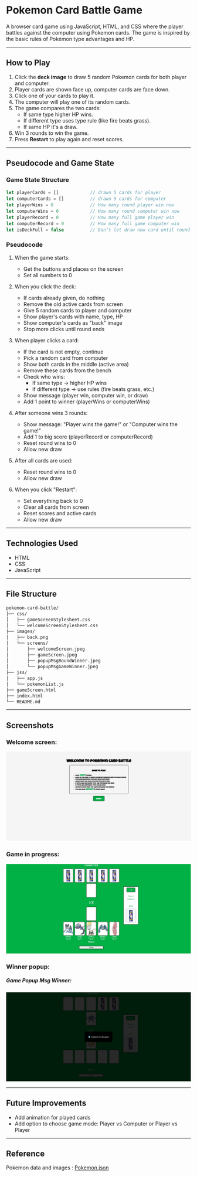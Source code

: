 # Pokemon Card Battle Game

A browser card game using JavaScript, HTML, and CSS where the player battles against the computer using Pokemon cards.
The game is inspired by the basic rules of Pokémon type advantages and HP.

-----------------------------------------------------------------------------------------

## How to Play

1. Click the **deck image** to draw 5 random Pokemon cards for both player and computer.
2. Player cards are shown face up, computer cards are face down.
3. Click one of your cards to play it.
4. The computer will play one of its random cards.
5. The game compares the two cards:
    - If same type higher HP wins.
    - If different type uses type rule (like fire beats grass).
    - If same HP it's a draw.
6. Win 3 rounds to win the game.
7. Press **Restart** to play again and reset scores.

-----------------------------------------------------------------------------------------

## Pseudocode and Game State

### Game State Structure

```js
let playerCards = []            // drawn 5 cards for player
let computerCards = []          // drawn 5 cards for computer
let playerWins = 0              // How many round player win now
let computerWins = 0            // How many round computer win now
let playerRecord = 0            // How many full game player win
let computerRecord = 0          // How many full game computer win
let isDeckFull = false          // Don’t let draw new card until round finish
```

### Pseudocode

1. When the game starts:
   - Get the buttons and places on the screen 
   - Set all numbers to 0

2. When you click the deck:
   - If cards already given, do nothing
   - Remove the old active cards from screen
   - Give 5 random cards to player and computer
   - Show player's cards with name, type, HP
   - Show computer's cards as "back" image
   - Stop more clicks until round ends

3. When player clicks a card:
   - If the card is not empty, continue
   - Pick a random card from computer
   - Show both cards in the middle (active area)
   - Remove these cards from the bench
   - Check who wins:
     - If same type -> higher HP wins
     - If different type -> use rules (fire beats grass, etc.)
   - Show message (player win, computer win, or draw)
   - Add 1 point to winner (playerWins or computerWins)

4. After someone wins 3 rounds:
   - Show message: "Player wins the game!" or "Computer wins the game!"
   - Add 1 to big score (playerRecord or computerRecord)
   - Reset round wins to 0
   - Allow new draw

5. After all cards are used:
   - Reset round wins to 0
   - Allow new draw

6. When you click "Restart":
   - Set everything back to 0
   - Clear all cards from screen
   - Reset scores and active cards
   - Allow new draw
-----------------------------------------------------------------------------------------

## Technologies Used

- HTML
- CSS
- JavaScript

-----------------------------------------------------------------------------------------

## File Structure

```
pokemon-card-battle/
├── css/
│   ├── gameScreenStylesheet.css
│   └── welcomeScreenStylesheet.css
├── images/
│   ├── back.png
│   └── screens/
│       ├── welcomeScreen.jpeg
│       ├── gameScreen.jpeg
│       ├── popupMsgRoundWinner.jpeg
│       └── popupMsgGameWinner.jpeg
├── jss/
│   ├── app.js
│   └── pokemonList.js
├── gameScreen.html
├── index.html
└── README.md
```
-----------------------------------------------------------------------------------------

## Screenshots

### Welcome screen:
![Welcome Screen](./images/screens/welcomeScreen.jpeg)

### Game in progress:
![Game Screen](./images/screens/gameScreen.jpeg)

###  Winner popup:
##### Game Popup Msg Winner:
![Popup Game](./images/screens/popupMsgGameWinner.jpeg)

-----------------------------------------------------------------------------------------

## Future Improvements

- Add animation for played cards
- Add option to choose game mode: Player vs Computer or Player vs Player

-----------------------------------------------------------------------------------------
## Reference

 Pokemon data and images : [Pokemon.json](https://github.com/Purukitto/pokemon-data.json)